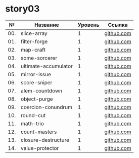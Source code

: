 # story03

| №   | Название             | Уровень | Ссылка                               |
| --- | -------------------- | ------- | ------------------------------------ |
| 00. | slice-array          | 1       | [github.com](./slice-array)          |
| 01. | filter-forge         | 1       | [github.com](./filter-forge)         |
| 02. | map-craft            | 1       | [github.com](./map-craft)            |
| 03. | some-sorcerer        | 1       | [github.com](./some-sorcerer)        |
| 04. | ultimate-accumulator | 1       | [github.com](./ultimate-accumulator) |
| 05. | mirror-issue         | 1       | [github.com](./mirror-issue)         |
| 06. | score-sniper         | 1       | [github.com](./score-sniper)         |
| 07. | alem-countdown       | 1       | [github.com](./alem-countdown)       |
| 08. | object-purge         | 1       | [github.com](./object-purge)         |
| 09. | coercion-conundrum   | 1       | [github.com](./coercion-conundrum)   |
| 10. | round-cut            | 1       | [github.com](./round-cut)            |
| 11. | math-trio            | 1       | [github.com](./math-trio)            |
| 12. | count-masters        | 1       | [github.com](./count-masters)        |
| 13. | closure-destructure  | 1       | [github.com](./closure-destructure)  |
| 14. | value-protector      | 1       | [github.com](./value-protector)      |
